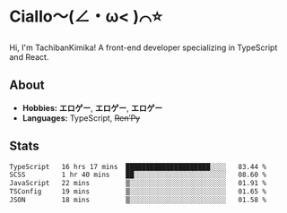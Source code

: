 # Ciallo～(∠・ω< )⌒⭐️

Hi, I'm TachibanKimika! A front-end developer specializing in TypeScript and React.

## About
- **Hobbies:** **エロゲー**, **エロゲー**, **エロゲー**
- **Languages:** TypeScript, ~~Ren’Py~~

## Stats
<!--START_SECTION:waka-->

```txt
TypeScript   16 hrs 17 mins  █████████████████████░░░░   83.44 %
SCSS         1 hr 40 mins    ██░░░░░░░░░░░░░░░░░░░░░░░   08.60 %
JavaScript   22 mins         ▒░░░░░░░░░░░░░░░░░░░░░░░░   01.91 %
TSConfig     19 mins         ▒░░░░░░░░░░░░░░░░░░░░░░░░   01.65 %
JSON         18 mins         ▒░░░░░░░░░░░░░░░░░░░░░░░░   01.58 %
```

<!--END_SECTION:waka-->

<!-- ![Metrics](https://metrics.lecoq.io/TachibanaKimika?template=classic&base.activity=0&base.community=0&base.repositories=0&languages=1&isocalendar=1&isocalendar.duration=half-year&languages.limit=8&languages.sections=most-used&languages.colors=github&languages.threshold=0%25&languages.indepth=false&languages.recent.load=300&languages.recent.days=14&config.timezone=Asia%2FShanghai)
 -->
